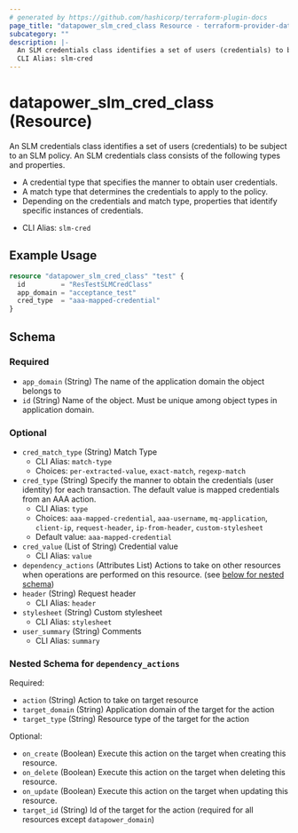 ```yaml
---
# generated by https://github.com/hashicorp/terraform-plugin-docs
page_title: "datapower_slm_cred_class Resource - terraform-provider-datapower"
subcategory: ""
description: |-
  An SLM credentials class identifies a set of users (credentials) to be subject to an SLM policy. An SLM credentials class consists of the following types and properties. A credential type that specifies the manner to obtain user credentials.A match type that determines the credentials to apply to the policy.Depending on the credentials and match type, properties that identify specific instances of credentials.
  CLI Alias: slm-cred
---
```


# datapower_slm_cred_class (Resource)

An SLM credentials class identifies a set of users (credentials) to be subject to an SLM policy. An SLM credentials class consists of the following types and properties. <ul><li>A credential type that specifies the manner to obtain user credentials.</li><li>A match type that determines the credentials to apply to the policy.</li><li>Depending on the credentials and match type, properties that identify specific instances of credentials.</li></ul>
  - CLI Alias: `slm-cred`

## Example Usage

```terraform
resource "datapower_slm_cred_class" "test" {
  id         = "ResTestSLMCredClass"
  app_domain = "acceptance_test"
  cred_type  = "aaa-mapped-credential"
}
```

<!-- schema generated by tfplugindocs -->
## Schema

### Required

- `app_domain` (String) The name of the application domain the object belongs to
- `id` (String) Name of the object. Must be unique among object types in application domain.

### Optional

- `cred_match_type` (String) Match Type
  - CLI Alias: `match-type`
  - Choices: `per-extracted-value`, `exact-match`, `regexp-match`
- `cred_type` (String) Specify the manner to obtain the credentials (user identity) for each transaction. The default value is mapped credentials from an AAA action.
  - CLI Alias: `type`
  - Choices: `aaa-mapped-credential`, `aaa-username`, `mq-application`, `client-ip`, `request-header`, `ip-from-header`, `custom-stylesheet`
  - Default value: `aaa-mapped-credential`
- `cred_value` (List of String) Credential value
  - CLI Alias: `value`
- `dependency_actions` (Attributes List) Actions to take on other resources when operations are performed on this resource. (see [below for nested schema](#nestedatt--dependency_actions))
- `header` (String) Request header
  - CLI Alias: `header`
- `stylesheet` (String) Custom stylesheet
  - CLI Alias: `stylesheet`
- `user_summary` (String) Comments
  - CLI Alias: `summary`

<a id="nestedatt--dependency_actions"></a>
### Nested Schema for `dependency_actions`

Required:

- `action` (String) Action to take on target resource
- `target_domain` (String) Application domain of the target for the action
- `target_type` (String) Resource type of the target for the action

Optional:

- `on_create` (Boolean) Execute this action on the target when creating this resource.
- `on_delete` (Boolean) Execute this action on the target when deleting this resource.
- `on_update` (Boolean) Execute this action on the target when updating this resource.
- `target_id` (String) Id of the target for the action (required for all resources except `datapower_domain`)
